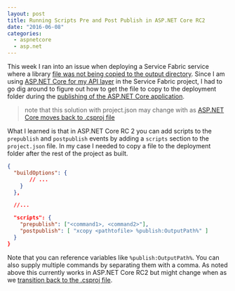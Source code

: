 ```yaml
---
layout: post
title: Running Scripts Pre and Post Publish in ASP.NET Core RC2
date: "2016-06-08"
categories:
  - aspnetcore
  - asp.net
---
```


This week I ran into an issue when deploying a Service Fabric service where a library [file was not being copied to the output directory]().  Since I am using [ASP.NET Core for my API layer](/posts/Integrating-ASPNET-Core-With-Service-Fabric-using-ICommunicationListener/) in the Service Fabric project, I had to go dig around to figure out how to get the file to copy to the deployment folder during the [publishing of the ASP.NET Core application](https://docs.asp.net/en/latest/publishing/web-publishing-vs.html).  

> note that this solution with project.json may change with as [ASP.NET Core moves back to .csproj file](https://blogs.msdn.microsoft.com/dotnet/2016/05/23/changes-to-project-json/)

What I learned is that in ASP.NET Core RC 2 you can add scripts to the ```prepublish``` and ```postpublish``` events by adding a ```scripts``` section to the ```project.json``` file.  In my case I needed to copy a file to the deployment folder after the rest of the project as built.

```json
{
  "buildOptions": {
       // ...
    }
  },

  //...

  "scripts": {
    "prepublish": ["<command1>, <command2>"],
    "postpublish": [ "xcopy <pathtofile> %publish:OutputPath%" ]
  }
}
```

Note that you can reference variables like ```%publish:OutputPath%```.  You can also supply multiple commands by separating them with a comma.  As noted above this currently works in ASP.NET Core RC2 but might change when as we [transition back to the .csproj file](https://blogs.msdn.microsoft.com/dotnet/2016/05/23/changes-to-project-json/).
